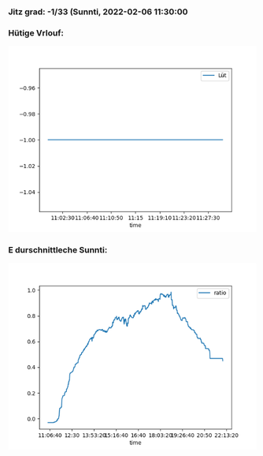 ### Jitz grad: -1/33 (Sunnti, 2022-02-06 11:30:00

### Hütige Vrlouf:
![Graph](Today.png)

### E durschnittleche Sunnti:
![Graph](Sunnti.png)